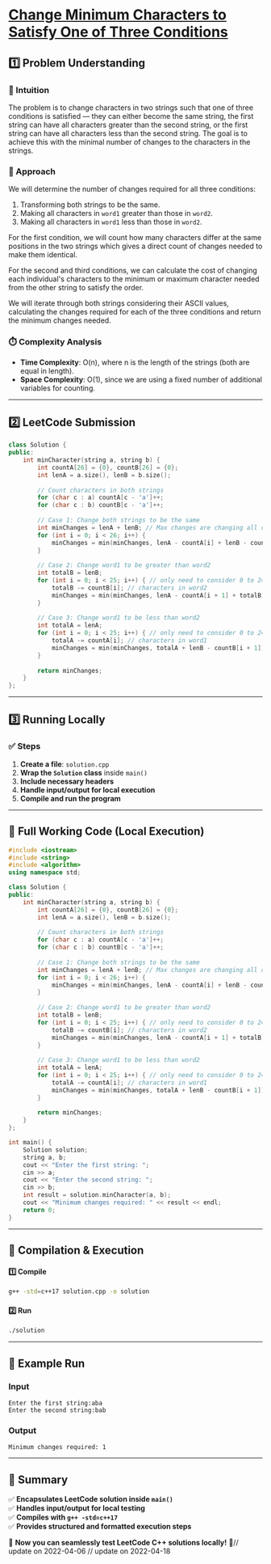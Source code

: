 # **[Change Minimum Characters to Satisfy One of Three Conditions](https://leetcode.com/problems/change-minimum-characters-to-satisfy-one-of-three-conditions/description/)**  

## **1️⃣ Problem Understanding**  
### **📌 Intuition**  
The problem is to change characters in two strings such that one of three conditions is satisfied — they can either become the same string, the first string can have all characters greater than the second string, or the first string can have all characters less than the second string. The goal is to achieve this with the minimal number of changes to the characters in the strings.

### **🚀 Approach**  
We will determine the number of changes required for all three conditions:
1. Transforming both strings to be the same.
2. Making all characters in `word1` greater than those in `word2`.
3. Making all characters in `word1` less than those in `word2`.

For the first condition, we will count how many characters differ at the same positions in the two strings which gives a direct count of changes needed to make them identical.

For the second and third conditions, we can calculate the cost of changing each individual's characters to the minimum or maximum character needed from the other string to satisfy the order.

We will iterate through both strings considering their ASCII values, calculating the changes required for each of the three conditions and return the minimum changes needed.

### **⏱️ Complexity Analysis**  
- **Time Complexity**: O(n), where n is the length of the strings (both are equal in length).  
- **Space Complexity**: O(1), since we are using a fixed number of additional variables for counting.

---  

## **2️⃣ LeetCode Submission**  
```cpp
class Solution {
public:
    int minCharacter(string a, string b) {
        int countA[26] = {0}, countB[26] = {0};
        int lenA = a.size(), lenB = b.size();
        
        // Count characters in both strings
        for (char c : a) countA[c - 'a']++;
        for (char c : b) countB[c - 'a']++;
        
        // Case 1: Change both strings to be the same
        int minChanges = lenA + lenB; // Max changes are changing all characters
        for (int i = 0; i < 26; i++) {
            minChanges = min(minChanges, lenA - countA[i] + lenB - countB[i]);
        }
        
        // Case 2: Change word1 to be greater than word2
        int totalB = lenB; 
        for (int i = 0; i < 25; i++) { // only need to consider 0 to 24
            totalB -= countB[i]; // characters in word2
            minChanges = min(minChanges, lenA - countA[i + 1] + totalB);
        }
        
        // Case 3: Change word1 to be less than word2
        int totalA = lenA; 
        for (int i = 0; i < 25; i++) { // only need to consider 0 to 24
            totalA -= countA[i]; // characters in word1
            minChanges = min(minChanges, totalA + lenB - countB[i + 1]);
        }
        
        return minChanges;
    }
};
```  

---  

## **3️⃣ Running Locally**  
### **✅ Steps**  
1. **Create a file**: `solution.cpp`  
2. **Wrap the `Solution` class** inside `main()`  
3. **Include necessary headers**  
4. **Handle input/output for local execution**  
5. **Compile and run the program**  

---  

## **📝 Full Working Code (Local Execution)**  
```cpp
#include <iostream>
#include <string>
#include <algorithm>
using namespace std;

class Solution {
public:
    int minCharacter(string a, string b) {
        int countA[26] = {0}, countB[26] = {0};
        int lenA = a.size(), lenB = b.size();
        
        // Count characters in both strings
        for (char c : a) countA[c - 'a']++;
        for (char c : b) countB[c - 'a']++;
        
        // Case 1: Change both strings to be the same
        int minChanges = lenA + lenB; // Max changes are changing all characters
        for (int i = 0; i < 26; i++) {
            minChanges = min(minChanges, lenA - countA[i] + lenB - countB[i]);
        }
        
        // Case 2: Change word1 to be greater than word2
        int totalB = lenB; 
        for (int i = 0; i < 25; i++) { // only need to consider 0 to 24
            totalB -= countB[i]; // characters in word2
            minChanges = min(minChanges, lenA - countA[i + 1] + totalB);
        }
        
        // Case 3: Change word1 to be less than word2
        int totalA = lenA; 
        for (int i = 0; i < 25; i++) { // only need to consider 0 to 24
            totalA -= countA[i]; // characters in word1
            minChanges = min(minChanges, totalA + lenB - countB[i + 1]);
        }
        
        return minChanges;
    }
};

int main() {
    Solution solution;
    string a, b;
    cout << "Enter the first string: ";
    cin >> a;
    cout << "Enter the second string: ";
    cin >> b;
    int result = solution.minCharacter(a, b);
    cout << "Minimum changes required: " << result << endl;
    return 0;
}
```  

---  

## **🔧 Compilation & Execution**  
#### **1️⃣ Compile**  
```bash
g++ -std=c++17 solution.cpp -o solution
```  

#### **2️⃣ Run**  
```bash
./solution
```  

---  

## **🎯 Example Run**  
### **Input**  
```
Enter the first string:aba
Enter the second string:bab
```  
### **Output**  
```
Minimum changes required: 1
```  

---  

## **📌 Summary**  
✅ **Encapsulates LeetCode solution inside `main()`**  
✅ **Handles input/output for local testing**  
✅ **Compiles with `g++ -std=c++17`**  
✅ **Provides structured and formatted execution steps**  

🚀 **Now you can seamlessly test LeetCode C++ solutions locally!** 🚀// update on 2022-04-06
// update on 2022-04-18
